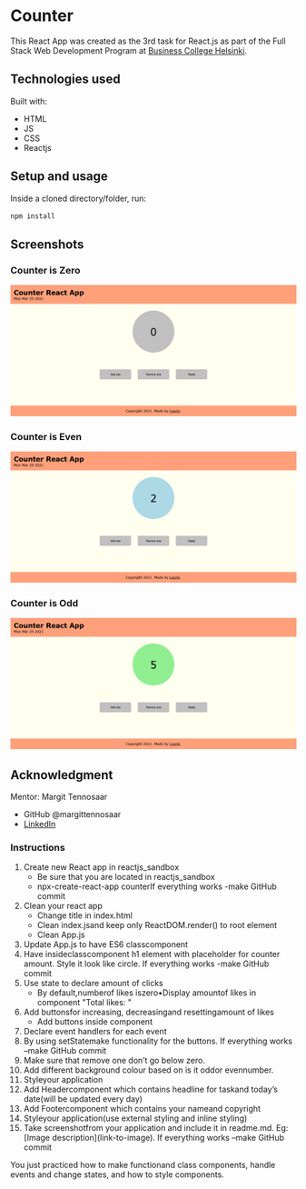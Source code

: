 # Counter

This React App was created as the 3rd task for React.js as part of the Full Stack Web Development Program at [Business College Helsinki](https://en.bc.fi/qualifications/full-stack-web-developer-program/).

## Technologies used

Built with:

- HTML
- JS
- CSS
- Reactjs

## Setup and usage

Inside a cloned directory/folder, run:

```bash
npm install
```

## Screenshots

### Counter is Zero

![Screenshot of App when Counter is Zero](./app_screenshots/Counter_Zero_Screenshot_Counter_React_App.png)

### Counter is Even

![Screenshot of App when Counter is Even](./app_screenshots/Counter_Even_Screenshot_Counter_React_App.png)

### Counter is Odd

![Screenshot of App when Counter is Odd](./app_screenshots/Counter_Odd_Screenshot_Counter_React_App.png)

## Acknowledgment

Mentor: Margit Tennosaar

- GitHub @margittennosaar
- [LinkedIn](https://www.linkedin.com/in/margittennosaar/)

### Instructions

1. Create new React app in reactjs_sandbox
   - Be sure that you are located in reactjs_sandbox
   - npx-create-react-app counterIf everything works -make GitHub commit
2. Clean your react app
   - Change title in index.html
   - Clean index.jsand keep only ReactDOM.render() to root element
   - Clean App.js
3. Update App.js to have ES6 classcomponent
4. Have insideclasscomponent h1 element with placeholder for counter amount. Style it look like circle. If everything works -make GitHub commit
5. Use state to declare amount of clicks
   - By default,numberof likes iszero•Display amountof likes in component "Total likes: "
6. Add buttonsfor increasing, decreasingand resettingamount of likes
   - Add buttons inside component
7. Declare event handlers for each event
8. By using setStatemake functionality for the buttons. If everything works –make GitHub commit
9. Make sure that remove one don’t go below zero.
10. Add different background colour based on is it oddor evennumber.
11. Styleyour application
12. Add Headercomponent which contains headline for taskand today’s date(will be updated every day)
13. Add Footercomponent which contains your nameand copyright
14. Styleyour application(use external styling and inline styling)
15. Take screenshotfrom your application and include it in readme.md. Eg: \[Image description\]\(link-to-image\). If everything works –make GitHub commit

You just practiced how to make functionand class components, handle events and change states, and how to style components.
